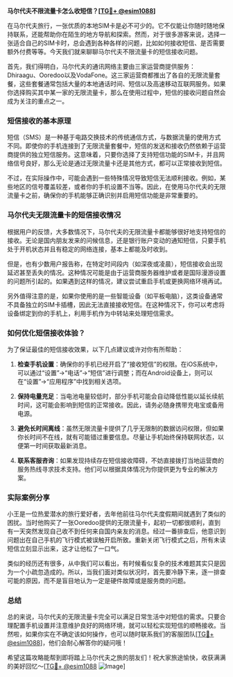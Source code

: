 **马尔代夫不限流量卡怎么收短信？[[TG💪+ @esim1088](https://t.me/s/esim1088)]**

在马尔代夫旅行，一张优质的本地SIM卡是必不可少的。它不仅能让你随时随地保持联系，还能帮助你在陌生的地方导航和探索。然而，对于很多游客来说，选择一张适合自己的SIM卡时，总会遇到各种各样的问题，比如如何接收短信、是否需要额外付费等等。今天我们就来聊聊马尔代夫不限流量卡的短信接收问题。

首先，我们得明白，马尔代夫的通讯网络主要由三家运营商提供服务：Dhiraagu、Ooredoo以及VodaFone。这三家运营商都推出了各自的无限流量套餐，这些套餐通常包括大量的本地通话时间、短信以及高速移动互联网服务。如果你选择购买其中某一家的无限流量卡，那么在使用过程中，短信的接收问题自然会成为关注的重点之一。

### 短信接收的基本原理

短信（SMS）是一种基于电路交换技术的传统通信方式，与数据流量的使用方式不同。即使你的手机连接到了无限流量套餐中，短信的发送和接收仍然依赖于运营商提供的独立短信服务。这意味着，只要你选择了支持短信功能的SIM卡，并且网络信号良好，那么无论是通过无限流量卡还是其他方式，都可以正常接收到短信。

不过，在实际操作中，可能会遇到一些特殊情况导致短信无法顺利接收。例如，某些地区的信号覆盖较差，或者你的手机设置不当等。因此，在使用马尔代夫的无限流量卡之前，确保你的手机能够正确识别并启用短信功能是非常重要的。

### 马尔代夫无限流量卡的短信接收情况

根据用户的反馈，大多数情况下，马尔代夫的无限流量卡都能够很好地支持短信的接收。无论是国内朋友发来的问候信息，还是银行账户变动的通知短信，只要手机处于开机状态并且有稳定的网络连接，基本上都能及时收到。

但是，也有少数用户报告称，在特定时间段内（如深夜或凌晨），短信接收会出现延迟甚至丢失的情况。这种情况可能是由于运营商服务器维护或者是国际漫游设置的问题所引起的。如果遇到这样的情况，建议尝试重启手机或更换网络环境再试。

另外值得注意的是，如果你使用的是一些智能设备（如平板电脑），这类设备通常不具备独立的SIM卡插槽，因此无法直接接收短信。在这种情况下，你可以考虑将设备绑定到你的手机上，利用手机作为中转站来处理短信需求。

### 如何优化短信接收体验？

为了保证最佳的短信接收效果，以下几点建议或许对你有所帮助：

1. **检查手机设置**：确保你的手机已经开启了“接收短信”的权限。在iOS系统中，可以通过“设置”->“电话”->“短信”进行调整；而在Android设备上，则可以在“设置”->“应用程序”中找到相关选项。
   
2. **保持电量充足**：当电池电量较低时，部分手机可能会自动降低性能以延长续航时间，这可能会影响到短信的正常接收。因此，请务必随身携带充电宝或备用电源。
   
3. **避免长时间离线**：虽然无限流量卡提供了几乎无限制的数据访问权限，但如果你长时间不在线，就有可能错过重要信息。尽量让手机始终保持联网状态，以便第一时间获取最新消息。
   
4. **联系客服咨询**：如果发现持续存在短信接收障碍，不妨直接拨打当地运营商的服务热线寻求技术支持。他们可以根据具体情况为你提供更为专业的解决方案。

### 实际案例分享

小王是一位热爱潜水的旅行爱好者，去年他前往马尔代夫度假期间就遇到了类似的困扰。当时他购买了一张Ooredoo提供的无限流量卡，起初一切都很顺利，直到有一天突然发现自己收不到任何来自国内亲友的消息。经过一番排查后，他意识到问题出在自己手机的飞行模式被误触开启所致。重新关闭飞行模式之后，所有未读短信立刻显示出来，这才让他松了一口气。

类似的经历还有很多，从中我们可以看出，有时候看似复杂的技术难题其实只是因为一个小疏忽造成的。所以，当我们面对类似状况时，首先要冷静下来，逐一排查可能的原因，而不是盲目地认为一定是硬件故障或是服务商的问题。

### 总结

总的来说，马尔代夫的无限流量卡完全可以满足日常生活中对短信的需求。只要合理配置手机设置并注意维护良好的网络环境，就可以轻松实现短信的顺畅接收。当然啦，如果你实在不确定该如何操作，也可以随时联系我们的客服团队[[TG💪+ @esim1088](https://t.me/s/esim1088)]，他们会耐心解答你的疑问哦！

希望这篇攻略能帮到即将踏上马尔代夫之旅的朋友们！祝大家旅途愉快，收获满满的美好回忆～[[TG💪+ @esim1088](https://t.me/s/esim1088) ![Image](https://i.postimg.cc/4NQfJmqS/Snipaste-2025-05-13-00-14-12.png)]